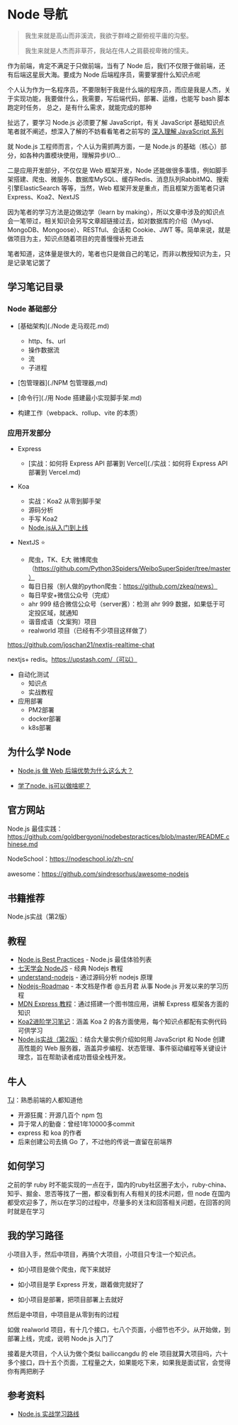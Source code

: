 # Node 导航

> 我生来就是高山而非溪流，我欲于群峰之巅俯视平庸的沟壑。
>
> 我生来就是人杰而非草芥，我站在伟人之肩藐视卑微的懦夫。

作为前端，肯定不满足于只做前端，当有了 Node 后，我们不仅限于做前端，还有后端这星辰大海。要成为 Node 后端程序员，需要掌握什么知识点呢

个人认为作为一名程序员，不要限制于我是什么端的程序员，而应是我是人杰，关于实现功能，我要做什么，我需要，写后端代码，部署、运维，也能写 bash 脚本跑定时任务， 总之，是有什么需求，就能完成的那种

扯远了，要学习 Node.js 必须要了解 JavaScript，有关 JavaScript 基础知识点笔者就不阐述，想深入了解的不妨看看笔者之前写的 [深入理解 JavaScript 系列](https://fe.azhubaby.com/JavaScript/)

就 Node.js 工程师而言，个人认为需抓两方面，一是 Node.js 的基础（核心）部分，如各种内置模块使用，理解异步I/O...

二是应用开发部分，不仅仅是 Web 框架开发，Node 还能做很多事情，例如脚手架搭建、爬虫、微服务、数据库MySQL、缓存Redis、消息队列RabbitMQ、搜索引擎ElasticSearch 等等，当然，Web 框架开发是重点，而且框架方面笔者只讲Express、Koa2、NextJS

因为笔者的学习方法是边做边学（learn by making），所以文章中涉及的知识点会一笔带过，相关知识会另写文章超链接过去，如对数据库的介绍（Mysql、MongoDB、Mongoose）、RESTful、会话和 Cookie、JWT 等。简单来说，就是做项目为主，知识点随着项目的完善慢慢补充进去

笔者知道，这体量是很大的，笔者也只是做自己的笔记，而非以教授知识为主，只是记录笔记罢了



## 学习笔记目录

### Node 基础部分

- [基础架构](./Node 走马观花.md)
  - http、fs、url
  - 操作数据流
  - 流
  - 子进程

- [包管理器](./NPM 包管理器,md)
- [命令行](./用 Node 搭建最小实现脚手架.md)
- 构建工作（webpack、rollup、vite 的本质）




### 应用开发部分

- Express

  - [实战：如何将 Express API 部署到 Vercel](./实战：如何将 Express API 部署到 Vercel.md)
- Koa

  - 实战：Koa2 从零到脚手架
  - 源码分析
  - 手写 Koa2
  - [Node.js从入门到上线](https://www.bookstack.cn/books/liuxing-node-blog)
- NextJS ⭐
  - 爬虫，TK、E大 微博爬虫（https://github.com/Python3Spiders/WeiboSuperSpider/tree/master）
  - 每日日报（别人做的python爬虫：https://github.com/zkeq/news）
  - 每日早安+微信公众号（完成）
  - ahr 999 结合微信公众号（server酱）：检测 ahr 999 数据，如果低于可定投区域，就通知
  - 谐音成语（文案狗）项目
  - realworld 项目（已经有不少项目这样做了）

https://github.com/joschan21/nextjs-realtime-chat

nextjs+ redis。https://upstash.com/（可以）


- 自动化测试
  - 知识点
  - 实战教程
- 应用部署
  - PM2部署
  - docker部署
  - k8s部署





## 为什么学 Node

- [Node.js 做 Web 后端优势为什么这么大？](https://www.zhihu.com/question/357717742)

- [学了node. js可以做啥呢？](https://www.zhihu.com/question/532172501)






## 官方网站

Node.js 最佳实践：https://github.com/goldbergyoni/nodebestpractices/blob/master/README.chinese.md

NodeSchool：https://nodeschool.io/zh-cn/

awesome：https://github.com/sindresorhus/awesome-nodejs



## 书籍推荐

Node.js实战（第2版）



## 教程

- [Node.js Best Practices](https://github.com/goldbergyoni/nodebestpractices/blob/master/README.chinese.md) - Node.js 最佳体验列表
- [七天学会 NodeJS](http://nqdeng.github.io/7-days-nodejs/) - 经典 Nodejs 教程
- [understand-nodejs](https://github.com/theanarkh/understand-nodejs) - 通过源码分析 nodejs 原理
- [Nodejs-Roadmap](https://www.nodejs.red/) - 本文档是作者 @五月君 从事 Node.js 开发以来的学习历程
- [MDN Express 教程](https://developer.mozilla.org/zh-CN/docs/Learn/Server-side/Express_Nodejs)：通过搭建一个图书馆应用，讲解 Express 框架各方面的知识
- [Koa2进阶学习笔记](https://chenshenhai.github.io/koa2-note/)：涵盖 Koa 2 的各方面使用，每个知识点都配有实例代码可供学习
- [Node.js实战（第2版）](https://book.douban.com/subject/30288107/)：结合大量实例介绍如何用 JavaScript 和 Node 创建高性能的 Web 服务器，涵盖异步编程、状态管理、事件驱动编程等关键设计理念，旨在帮助读者成功晋级全栈开发。



## 牛人

[TJ](https://github.com/tj)：熟悉前端的人都知道他

- 开源狂魔：开源几百个 npm 包
- 异于常人的勤奋：曾经1年10000多commit
- express 和 koa 的作者
- 后来创建公司去搞 Go 了，不过他的传说一直留在前端界



## 如何学习

之前的学 ruby 时不能实现的一点在于，国内的ruby社区圈子太小，ruby-china、知乎、掘金、思否等找了一圈，都没看到有人有相关的技术问题，但 node 在国内都受欢迎多了，所以在学习的过程中，尽量多的关注和回答相关问题，在回答的同时就是在学习





## 我的学习路径

小项目入手，然后中项目，再搞个大项目，小项目只专注一个知识点。

- 如小项目是做个爬虫，爬下来就好

- 如小项目是学 Express 开发，跟着做完就好了

- 如小项目是部署，把项目部署上去就好

然后是中项目，中项目是从零到有的过程

如做 realworld 项目，有十几个接口，七八个页面，小细节也不少。从开始做，到部署上线，完成，说明 Node.js 入门了

接着是大项目，个人认为做个类似 bailiccangdu 的 ele 项目就算大项目吗，六十多个接口，四十五个页面，工程量之大，如果能吃下来，如果我是面试官，会觉得你有两把刷子







## 参考资料

- [Node.js 实战学习路线](https://github.com/tuture-dev/nodejs-roadmap)
